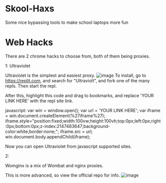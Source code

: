 # Skool-Haxs
Some nice bypassing tools to make school laptops more fun


# Web Hacks
There are 2 chrome hacks to choose from, both of them being proxies.

1: Ultraviolet

Ultraviolet is the simplest and easiest proxy.
![image](https://user-images.githubusercontent.com/98992380/211188587-4dbe9c46-ba7d-4bd3-b342-8e821de924cc.png)
To install, go to https://replit.com, and search for "Ultraviolt", and fork one of the many repls. Then start the repl.

After this, highlight this code and drag to bookmarks, and replace 'YOUR LINK HERE' with the repl site link.

javascript: var win = window.open(); var url = 'YOUR LINK HERE'; var iframe = win.document.createElement(%27iframe%27); iframe.style="position:fixed;width:100vw;height:100vh;top:0px;left:0px;right:0px;bottom:0px;z-index:2147483647;background-color:white;border:none;"; iframe.src = url; win.document.body.appendChild(iframe);

Now you can open Ultraviolet from javascript supported sites.

2:

Womginx is a mix of Wombat and nginx proxies.

This is more advanced, so view the official repo for info. 
![image](https://user-images.githubusercontent.com/98992380/211189354-53e8c301-b440-4ade-b657-ffdb914031ba.png)
